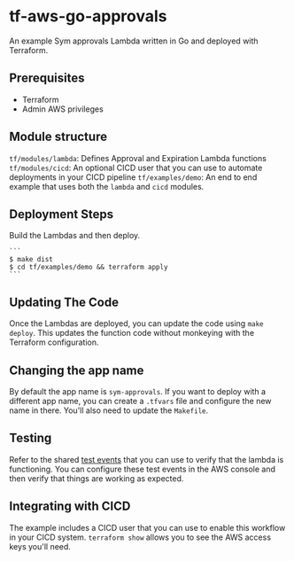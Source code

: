 # tf-aws-go-approvals

An example Sym approvals Lambda written in Go and deployed with Terraform.

## Prerequisites

* Terraform
* Admin AWS privileges

## Module structure

`tf/modules/lambda`: Defines Approval and Expiration Lambda functions
`tf/modules/cicd`: An optional CICD user that you can use to automate deployments in your CICD pipeline
`tf/examples/demo`: An end to end example that uses both the `lambda` and `cicd` modules.

## Deployment Steps

Build the Lambdas and then deploy.

    ```
    $ make dist
    $ cd tf/examples/demo && terraform apply
    ```

## Updating The Code

Once the Lambdas are deployed, you can update the code using `make deploy`. This updates the function code without monkeying with the Terraform configuration.

## Changing the app name

By default the app name is `sym-approvals`. If you want to deploy with a different app name, you can create a `.tfvars` file and configure the new name in there. You'll also need to update the `Makefile`.

## Testing

Refer to the shared [test events](../test) that you can use to verify that the lambda is functioning. You can configure these test events in the AWS console and then verify that things are working as expected.

## Integrating with CICD

The example includes a CICD user that you can use to enable this workflow in your CICD system. `terraform show` allows you to see the AWS access keys you'll need.
